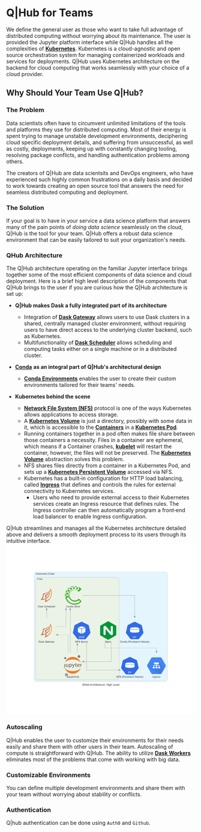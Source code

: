 # Q|Hub for Teams

We define the general user as those who want to take full advantage of distributed computing without worrying about its maintenance. The user is provided the Jupyter platform interface while Q|Hub handles all the complexities of [**Kubernetes**](https://kubernetes.io/docs/home/). Kubernetes is a cloud-agnostic and open source orchestration system for managing containerized workloads and services for deployments. Q|Hub uses Kubernetes architecture on the backend for cloud computing that works seamlessly with your choice of a cloud provider. 


## Why Should Your Team Use Q|Hub?
 
### The Problem

Data scientists often have to circumvent unlimited limitations of the tools and platforms they use for distributed computing. Most of their energy is spent trying to manage unstable development environments, deciphering cloud specific deployment details, and suffering from unsuccessful, as well as costly, deployments, keeping up with constantly changing tooling, resolving package conflicts, and handling authentication problems among others. 

The creators of Q|Hub are data scientsits and DevOps engineers, who have experienced such highly common frustrations on a daily basis and decided to work towards creating an open source tool that answers the need for seamless distributed computing and deployment. 
    
    
### The Solution

If your goal is to have in your service a data science platform that answers many of the pain points of *doing data science* seamlessly on the cloud, Q|Hub is the tool for your team. Q|Hub offers a robust data science environment that can be easily tailored to suit your organization's needs. 


### QHub Architecture

The Q|Hub architecture operating on the familiar Jupyter interface brings together some of the most efficient components of data science and cloud deployment. Here is a brief high level description of the components that Q|Hub brings to the user if you are curious how the Q|Hub architecture is set up:

+ **Q|Hub makes Dask a fully integrated part of its architecture** 

    + Integration of [**Dask Gateway**](https://gateway.dask.org/) allows users to use Dask clusters in a shared, centrally managed cluster environment, without requiring users to have direct access to the underlying cluster backend, such as Kubernetes. 
    + Multifunctionality of [**Dask Scheduler**](https://docs.dask.org/en/latest/scheduler-overview.html) allows scheduling and computing tasks either on a single machine or in a distributed cluster.
    
    
+ [**Conda**](https://docs.conda.io/en/latest/) **as an integral part of Q|Hub's architectural design**
    
    + [**Conda Environments**](https://docs.conda.io/projects/conda/en/latest/user-guide/concepts/environments.html) enables the user to create their custom environments tailored for their teams' needs. 


+ **Kubernetes behind the scene**
    
    + [**Network File System (NFS)**](https://en.wikipedia.org/wiki/Network_File_System) protocol is one of the ways Kubernetes allows applications to access storage. 
    + A [**Kubernetes Volume**](https://kubernetes.io/docs/concepts/storage/volumes/) is just a directory, possibly with some data in it, which is accessible to the [**Containers**](https://kubernetes.io/docs/concepts/containers/) in a [**Kubernetes Pod**](https://kubernetes.io/docs/concepts/workloads/pods/pod/). 
    + Running containers together in a pod often makes file share between those containers a necessity. Files in a container are ephemeral, which means if a Container crashes, [**kubelet**](https://kubernetes.io/docs/reference/command-line-tools-reference/kubelet/#:~:text=Synopsis,object%20that%20describes%20a%20pod) will restart the container, however, the files will not be preserved. The [**Kubernetes Volume**](https://kubernetes.io/docs/concepts/storage/volumes/#types-of-volumes) abstraction solves this problem. 
    + NFS shares files directly from a container in a Kubernetes Pod, and sets up a [**Kubernetes Persistent Volume**](https://kubernetes.io/docs/concepts/storage/persistent-volumes/) accessed via NFS. 
    + Kubernetes has a built‑in configuration for HTTP load balancing, called [**Ingress**](https://kubernetes.io/docs/concepts/services-networking/ingress/) that defines and controls the rules for external connectivity to Kubernetes services. 
        + Users who need to provide external access to their Kubernetes services create an Ingress resource that defines rules. The Ingress controller can then automatically program a front‑end load balancer to enable Ingress configuration. 

Q|Hub streamlines and manages all the Kubernetes architecture detailed above and delivers a smooth deployment process to its users through its intuitive interface. 
![QHub Architecture](../images/high_level_architecture.png)

### Autoscaling 

Q|Hub enables the user to customize their environments for their needs easily and share them with other users in their team. Autoscaling of compute is straightforward with Q|Hub. The ability to utilize [**Dask Workers**](https://distributed.dask.org/en/latest/worker.html) eliminates most of the problems that come with working with big data. 


### Customizable Environments

You can define multiple development environments and share them with your team without worrying about stability or conflicts. 


### Authentication

Q|hub authentication can be done using `Auth0` and `Github`. 